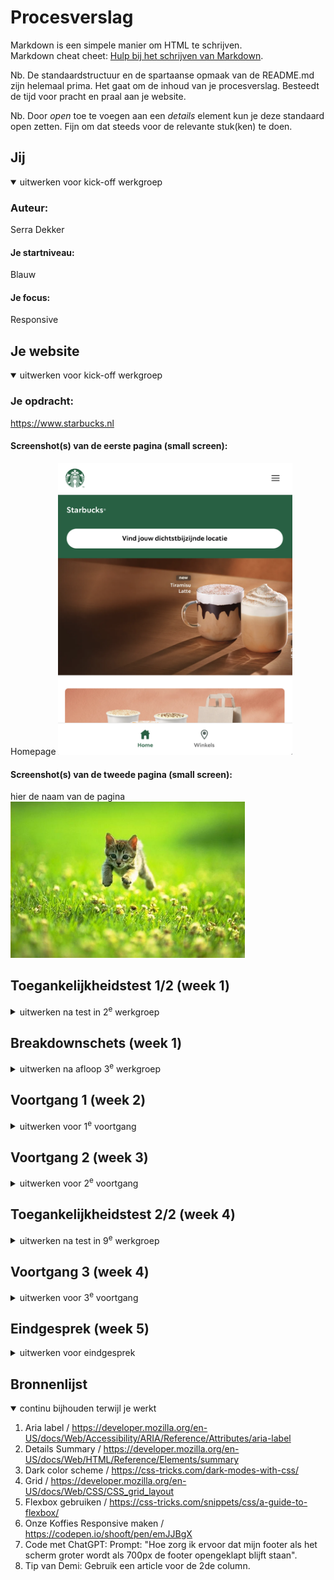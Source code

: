 # Procesverslag
Markdown is een simpele manier om HTML te schrijven.  
Markdown cheat cheet: [Hulp bij het schrijven van Markdown](https://github.com/adam-p/markdown-here/wiki/Markdown-Cheatsheet).

Nb. De standaardstructuur en de spartaanse opmaak van de README.md zijn helemaal prima. Het gaat om de inhoud van je procesverslag. Besteedt de tijd voor pracht en praal aan je website.

Nb. Door *open* toe te voegen aan een *details* element kun je deze standaard open zetten. Fijn om dat steeds voor de relevante stuk(ken) te doen.





## Jij

<details open>
  <summary>uitwerken voor kick-off werkgroep</summary>

  ### Auteur:
  Serra Dekker

  #### Je startniveau:
  Blauw

  #### Je focus:
  Responsive
 
</details>





## Je website

<details open>
  <summary>uitwerken voor kick-off werkgroep</summary>

  ### Je opdracht:
  https://www.starbucks.nl 
  #### Screenshot(s) van de eerste pagina (small screen): 
Homepage
  <img src="images/Screenshot1.png" width="375px" alt="home pagina">

  #### Screenshot(s) van de tweede pagina (small screen):
  hier de naam van de pagina  
  <img src="readme-images/dummy-plaatje.jpg" width="375px" alt="menu pagina">
 
</details>



## Toegankelijkheidstest 1/2 (week 1)

<details>
  <summary>uitwerken na test in 2<sup>e</sup> werkgroep</summary>

  ### Bevindingen
  Lijst met je bevindingen die in de test naar voren kwamen:
  - De pagina is goed te gebruiken met een screen reader.
  - Weinig tot geen H1 te vinden
  - Geen ondertitelingen/videos

</details>



## Breakdownschets (week 1)

<details>
  <summary>uitwerken na afloop 3<sup>e</sup> werkgroep</summary>

  ### de hele pagina: 
  <img src="images/Breakdown.jpg" width="375px" alt="breakdown van de hele pagina">

  ### dynamisch deel (bijv menu): 
  <img src="images/Breakdown.jpg" width="375px" alt="breakdown van een dynamisch deel">

</details>





## Voortgang 1 (week 2)

<details>
  <summary>uitwerken voor 1<sup>e</sup> voortgang</summary>


  ### Stand van zaken
  hier dit ging goed & dit was lastig (neem ook screenshots op van delen van je website en code)
  Ik heb een begin gemaakt aan de website. Dit vind ik altijd lastig dus gebruik ik soms een deel van een andere website die ik al eerder heb gemaakt op een klein begin te hebben. Verder gaat het wel oke.

  Gebruikte bronnen:
  https://www.w3schools.com/tags/tag_figure.asp



  ### Agenda voor meeting

Serra : Ik wil graag de opbouw van mijn HTML bespreken en kijken of er nog dingen niet goed zijn. Ook heb ik denk ik hulp nodig met het uitlijnen van de elementen door middel van een grid.
-Groene lijn onder de eerste section gaat niet weg.
-Deel van de padding weghalen lukt niet

Geis: Css bespreken en kijken welke elementen in een Ul horen.

Vince: M'n navigatie perfect namaken en weten welke elementen ik daarvoor nodig heb in mijn css. En gebruik ik de sections goed en klopt de footer sestematisch.
- 

  ### Verslag van meeting
  hier na afloop snel de uitkomsten van de meeting vastleggen

- Delen van mn code moeten in het engels.
- 3 Stylesheets (alegemeen,header,ect) een per pagina
- Section moet altijd een heading H2.
- Footer "a" moeten in een list.
- Nav in de footer
- button in de footer want die links moeten kunnen uitklappen.
- icons halen uit de html van de officiele website.
- sections maken van de 2de.
- main gebruiken voor uitlijnen.
- Voor de verschillende main een eigen css pagina.
- hekje gebruiken voor niet werkende links.
- Classes gebruiken mag wel voor visually hidden/arialabel. liever visually hidden + class, is om een deel extra bij de scren reader op te noemen als het niet gezien hoeft te worden zeg maar.
- display: grid; grid-template-colums: 1fr 1fr 1fr; , gebruiken met grid maken. 

</details>





## Voortgang 2 (week 3)

<details>
  <summary>uitwerken voor 2<sup>e</sup> voortgang</summary>

  Links en prompts:
  Gradient in header op 2de pagina : "Geef mij een kleurcode voor een overlopende groene gradient vanaf onder."

  ### Stand van zaken
  Het coderen vind ik heel lastig. Ik ben bezig met het opbouwen van mijn eerste pagina de html en css. Door hulp vragen in de les en meedoen met de docent lukt het mij maar ik kijk wel op tegen het responsive maken voor groot scherm en het gebruiken van javascript.


  ### Agenda voor meeting

Serra : ik wil weten hoe ik m’n 2de navigatie moet maken en heb hulp nodig met m’n hamburgermenu.
Geis : ik wil kijken of mijn html en css een beetje oke is, weten of ik aspect ratio in mijn css mag gebruiken en vragen hoeveel van mijn header ik moet uitwerken en wat de handigste manier is om dat uit te werken.
June :
Vince : Hamburger menu maken

  ### Verslag van meeting
  hier na afloop snel de uitkomsten van de meeting vastleggen

  - 

</details>





## Toegankelijkheidstest 2/2 (week 4)

<details>
  <summary>uitwerken na test in 9<sup>e</sup> werkgroep</summary>
  Opzich werkt alles maar ik weet niet of het de bedoeling is dat de buttons worden voorgelezen ipv de kopjes.

  ### Bevindingen
  Lijst met je bevindingen die in de test naar voren kwamen (geef ook aan wat er verbeterd is):

</details>





## Voortgang 3 (week 4)

<details>
  <summary>uitwerken voor 3<sup>e</sup> voortgang</summary>

  ### Stand van zaken
  Ik heb afgelopen week veel aan mijn website gewerkt en heb veel stappen gezet met het afmaken van de pagina's en ga de komende week de puntjes op de i zetten. Ik vind t nog steeds lastig om zelf javascript te bedenken en te gebruiken maar dit gaat wel al een stuk beter dan een week geleden. 


  ### Agenda voor meeting
  
Serra: Met screenreader worden de buttons en niet de kopjes voorgelezen. Ik heb nog hulp nodig met mijn 2de pagina responsive maken.
Geis: mogen h’s op het begin van sections visually hidden zijn? Html van beide paginas nog nachecken dat er geen gekke dingen gebeuren (denk het niet maar je weet maar nooit) (vooral de footer).

  ### Verslag van meeting
  hier na afloop snel de uitkomsten van de meeting vastleggen

  - namen aanpassen van roots
  - 2x onze koffie ? 
  - 2de pagina h2 h3 en h4 aanpassen
  - van color green color brand maken
  - grid pagina 2: main: display: grid; grid-template: 1fr 1fre; gap: 1em;
  section 1: position: sticky 
  - vragen over grid aanpassen in gesprek 
  - visually hidden op select gebruiken
  - control option u pijltjes naar links
  - vragen voor gesprek voorbereiden:
  1. hoe switch je van nederlands naar engels?
  2. over grid aanpassen
  - Footer nog responsive maken.  height 0, media: heigt 100%, button display none

</details>





## Eindgesprek (week 5)

<details>
  <summary>uitwerken voor eindgesprek</summary>
  Na het laatste voortgangsgesprek heb ik dit gedaan:
  - Op de 2de pagina van de website alle h-nummers aangepast zodat het nu wel klopt.
  - De 2de pagina (iets beter) responsive gemaakt, het werkt nog steeds niet zoals ik het had gewild maar is beter dan niet responsive.
  - Errors weggehaald op beide pagina's.
  - Bronnenlijst en read me bijgewerkt. 
  - Namen in root aangepast (ipv --color-green nu --color-brand ).
  - 


  ### Je uitkomst - karakteristiek screenshots:
  <img src="" width="375px" alt="uitomst opdracht 1">


  ### Dit ging goed/Heb ik geleerd: 
  Korte omschrijving met plaatjes

  <img src="readme-images/dummy-plaatje.jpg" width="375px" alt="top">


  ### Dit was lastig/Is niet gelukt:
  1. Het responsive maken van de 2de pagina vond ik erg lastig en is deels gelukt.
  2. De styling van het hamburger menu is niet precies hoe het er op de echte website uitziet.
  3. Zorgen dat de Nederlands/Engels knop werkt, volgens mij zijn er 2 manieren om dit te doen maar kosten deze beide veel tijd, ik heb ervoor gekozen om mij op andere dingen te focussen en de pagina's alleen in het nederlands te maken.


</details>





## Bronnenlijst

<details open>
  <summary>continu bijhouden terwijl je werkt</summary>

  1. Aria label / https://developer.mozilla.org/en-US/docs/Web/Accessibility/ARIA/Reference/Attributes/aria-label 
  2. Details Summary / https://developer.mozilla.org/en-US/docs/Web/HTML/Reference/Elements/summary
  3. Dark color scheme / https://css-tricks.com/dark-modes-with-css/
  4. Grid / https://developer.mozilla.org/en-US/docs/Web/CSS/CSS_grid_layout
  5. Flexbox gebruiken / https://css-tricks.com/snippets/css/a-guide-to-flexbox/
  6. Onze Koffies Responsive maken / https://codepen.io/shooft/pen/emJJBgX 
  7. Code met ChatGPT: 
Prompt: "Hoe zorg ik ervoor dat mijn footer als het scherm groter wordt als 700px de footer opengeklapt blijft staan".
  8. Tip van Demi: Gebruik een article voor de 2de column.


</details>